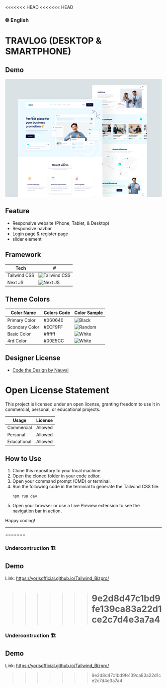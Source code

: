 <<<<<<< HEAD
<<<<<<< HEAD

### 🌐 English

# TRAVLOG (DESKTOP & SMARTPHONE)

## Demo

![SHOT IMAGE](https://github.com/yorisofficial/Tailwind_Bizpro/blob/main/public/SHOTS.png)

## Feature

- Responsive website (Phone, Tablet, & Desktop)
- Responsive navbar
- Login page & register page
- slider element

## Framework

| Tech         | #                                                                                                            |
| ------------ | ------------------------------------------------------------------------------------------------------------ |
| Tailwind CSS | ![Tailwind CSS](https://raw.githubusercontent.com/creativetimofficial/public-assets/master/logos/nextjs.jpg) |
| Next JS      | ![Next JS](https://avatars.githubusercontent.com/u/59030169?s=40)                                            |

## Theme Colors

| Color Name     | Colors Code | Color Sample                                            |
| -------------- | ----------- | ------------------------------------------------------- |
| Primary Color  | #060640     | ![Black](https://via.placeholder.com/20/060640?text=+)  |
| Scondary Color | #ECF9FF     | ![Random](https://via.placeholder.com/20/ECF9FF?text=+) |
| Basic Color    | #ffffff     | ![White](https://via.placeholder.com/20/ffffff?text=+)  |
| 4rd Color      | #00E5CC     | ![White](https://via.placeholder.com/20/00E5CC?text=+)  |

## Designer License

- <a href="https://codedesign.dev/">Code the Design by Nauval</a>

# Open License Statement

This project is licensed under an open license, granting freedom to use it in commercial, personal, or educational projects.

| Usage       | License |
| ----------- | ------- |
| Commercial  | Allowed |
| Personal    | Allowed |
| Educational | Allowed |

## How to Use

1. Clone this repository to your local machine.
2. Open the cloned folder in your code editor.
3. Open your command prompt (CMD) or terminal.
4. Run the following code in the terminal to generate the Tailwind CSS file:
   ```
   npm run dev
   ```
5. Open your browser or use a Live Preview extension to see the navigation bar in action.

Happy coding!

---

=======

### Undercontruction 🏗

## Demo

Link: https://yorisofficial.github.io/Tailwind_Bizpro/

> > > > > > > # 9e2d8d47c1bd9fe139ca83a22d1ce2c7d4e3a7a4

### Undercontruction 🏗

## Demo

Link: https://yorisofficial.github.io/Tailwind_Bizpro/

> > > > > > > 9e2d8d47c1bd9fe139ca83a22d1ce2c7d4e3a7a4
